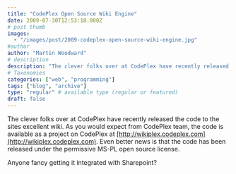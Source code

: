 ```yaml
---
title: "CodePlex Open Source Wiki Engine"
date: 2009-07-30T12:53:18.000Z
# post thumb
images:
  - "/images/post/2009-codeplex-open-source-wiki-engine.jpg"
#author
author: "Martin Woodward"
# description
description: "The clever folks over at CodePlex have recently released the code to the sites excellent wiki."
# Taxonomies
categories: ["web", "programming"]
tags: ["blog", "archive"]
type: "regular" # available type (regular or featured)
draft: false
---
```

The clever folks over at CodePlex have recently released the code to the sites excellent wiki.  As you would expect from CodePlex team, the code is available as a project on CodePlex at [http://wikiplex.codeplex.com](http://wikiplex.codeplex.com).  Even better news is that the code has been released under the permissive MS-PL open source license.  

Anyone fancy getting it integrated with Sharepoint?
